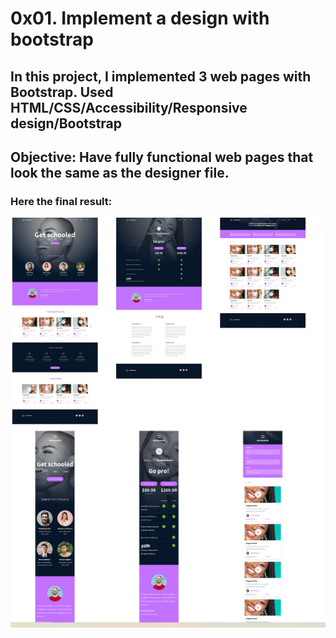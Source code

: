 # **0x01. Implement a design with bootstrap**

## In this project, I implemented 3 web pages with Bootstrap. Used HTML/CSS/Accessibility/Responsive design/Bootstrap

## Objective: Have fully functional web pages that look the same as the designer file.

### Here the final result:
![Voila](images/bootstrapdesign.png)